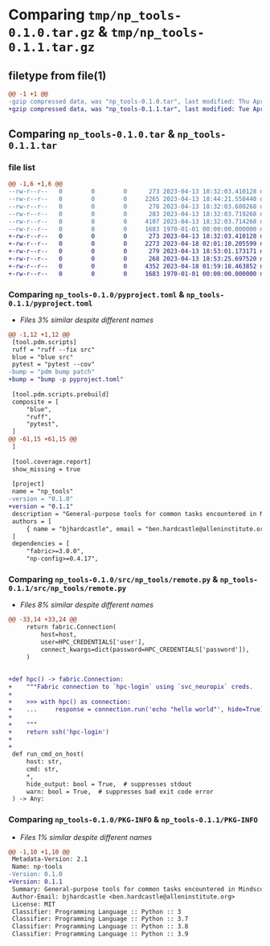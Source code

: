 # Comparing `tmp/np_tools-0.1.0.tar.gz` & `tmp/np_tools-0.1.1.tar.gz`

## filetype from file(1)

```diff
@@ -1 +1 @@
-gzip compressed data, was "np_tools-0.1.0.tar", last modified: Thu Apr 13 18:44:21 2023, max compression
+gzip compressed data, was "np_tools-0.1.1.tar", last modified: Tue Apr 18 02:01:10 2023, max compression
```

## Comparing `np_tools-0.1.0.tar` & `np_tools-0.1.1.tar`

### file list

```diff
@@ -1,6 +1,6 @@
--rw-r--r--   0        0        0      273 2023-04-13 18:32:03.410128 np_tools-0.1.0/README.md
--rw-r--r--   0        0        0     2265 2023-04-13 18:44:21.558448 np_tools-0.1.0/pyproject.toml
--rw-r--r--   0        0        0      278 2023-04-13 18:32:03.680268 np_tools-0.1.0/src/np_tools/__init__.py
--rw-r--r--   0        0        0      283 2023-04-13 18:32:03.719268 np_tools-0.1.0/src/np_tools/config.py
--rw-r--r--   0        0        0     4107 2023-04-13 18:32:03.714268 np_tools-0.1.0/src/np_tools/remote.py
--rw-r--r--   0        0        0     1683 1970-01-01 00:00:00.000000 np_tools-0.1.0/PKG-INFO
+-rw-r--r--   0        0        0      273 2023-04-13 18:32:03.410128 np_tools-0.1.1/README.md
+-rw-r--r--   0        0        0     2273 2023-04-18 02:01:10.205599 np_tools-0.1.1/pyproject.toml
+-rw-r--r--   0        0        0      279 2023-04-13 18:53:01.173171 np_tools-0.1.1/src/np_tools/__init__.py
+-rw-r--r--   0        0        0      268 2023-04-13 18:53:25.697520 np_tools-0.1.1/src/np_tools/config.py
+-rw-r--r--   0        0        0     4352 2023-04-18 01:59:18.463852 np_tools-0.1.1/src/np_tools/remote.py
+-rw-r--r--   0        0        0     1683 1970-01-01 00:00:00.000000 np_tools-0.1.1/PKG-INFO
```

### Comparing `np_tools-0.1.0/pyproject.toml` & `np_tools-0.1.1/pyproject.toml`

 * *Files 3% similar despite different names*

```diff
@@ -1,12 +1,12 @@
 [tool.pdm.scripts]
 ruff = "ruff --fix src"
 blue = "blue src"
 pytest = "pytest --cov"
-bump = "pdm bump patch"
+bump = "bump -p pyproject.toml"
 
 [tool.pdm.scripts.prebuild]
 composite = [
     "blue",
     "ruff",
     "pytest",
 ]
@@ -61,15 +61,15 @@
 ]
 
 [tool.coverage.report]
 show_missing = true
 
 [project]
 name = "np_tools"
-version = "0.1.0"
+version = "0.1.1"
 description = "General-purpose tools for common tasks encountered in Mindscope Neuropixels workflows."
 authors = [
     { name = "bjhardcastle", email = "ben.hardcastle@alleninstitute.org" },
 ]
 dependencies = [
     "fabric>=3.0.0",
     "np-config>=0.4.17",
```

### Comparing `np_tools-0.1.0/src/np_tools/remote.py` & `np_tools-0.1.1/src/np_tools/remote.py`

 * *Files 8% similar despite different names*

```diff
@@ -33,14 +33,24 @@
     return fabric.Connection(
         host=host,
         user=HPC_CREDENTIALS['user'],
         connect_kwargs=dict(password=HPC_CREDENTIALS['password']),
     )
 
 
+def hpc() -> fabric.Connection:
+    """Fabric connection to `hpc-login` using `svc_neuropix` creds.
+
+    >>> with hpc() as connection:
+    ...     response = connection.run('echo "hello world"', hide=True)
+
+    """
+    return ssh('hpc-login')
+
+
 def run_cmd_on_host(
     host: str,
     cmd: str,
     *,
     hide_output: bool = True,  # suppresses stdout
     warn: bool = True,  # suppresses bad exit code error
 ) -> Any:
```

### Comparing `np_tools-0.1.0/PKG-INFO` & `np_tools-0.1.1/PKG-INFO`

 * *Files 1% similar despite different names*

```diff
@@ -1,10 +1,10 @@
 Metadata-Version: 2.1
 Name: np-tools
-Version: 0.1.0
+Version: 0.1.1
 Summary: General-purpose tools for common tasks encountered in Mindscope Neuropixels workflows.
 Author-Email: bjhardcastle <ben.hardcastle@alleninstitute.org>
 License: MIT
 Classifier: Programming Language :: Python :: 3
 Classifier: Programming Language :: Python :: 3.7
 Classifier: Programming Language :: Python :: 3.8
 Classifier: Programming Language :: Python :: 3.9
```

